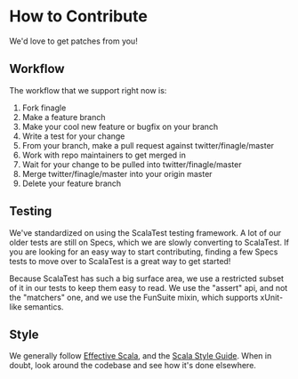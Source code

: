 # How to Contribute

We'd love to get patches from you!

## Workflow
The workflow that we support right now is:

1.  Fork finagle
2.  Make a feature branch
3.  Make your cool new feature or bugfix on your branch
4.  Write a test for your change
5.  From your branch, make a pull request against twitter/finagle/master
6.  Work with repo maintainers to get merged in
7.  Wait for your change to be pulled into twitter/finagle/master
8.  Merge twitter/finagle/master into your origin master
9.  Delete your feature branch

## Testing
We've standardized on using the ScalaTest testing framework. A lot of our older
tests are still on Specs, which we are slowly converting to ScalaTest.  If you
are looking for an easy way to start contributing, finding a few Specs tests to
move over to ScalaTest is a great way to get started!

Because ScalaTest has such a big surface area, we use a restricted subset of it
in our tests to keep them easy to read.  We use the "assert" api, and not
the "matchers" one, and we use the FunSuite mixin, which supports xUnit-like
semantics.

## Style
We generally follow [Effective Scala][0], and the [Scala Style Guide][1].  When
in doubt, look around the codebase and see how it's done elsewhere.

[0]: http://twitter.github.io/effectivescala/
[1]: http://docs.scala-lang.org/style/scaladoc.html